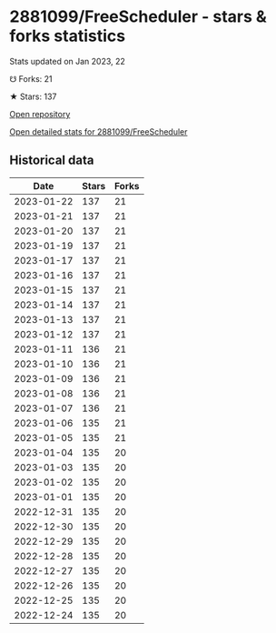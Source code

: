 # 2881099/FreeScheduler - stars & forks statistics

Stats updated on Jan 2023, 22

☋ Forks: 21

★ Stars: 137

[Open repository](https://github.com/2881099/FreeScheduler)

[Open detailed stats for 2881099/FreeScheduler](https://reviewgithub.com/rep/2881099/FreeScheduler)

## Historical data
| Date | Stars | Forks |
|------|-------|-------|
| 2023-01-22 | 137 | 21 | 
| 2023-01-21 | 137 | 21 | 
| 2023-01-20 | 137 | 21 | 
| 2023-01-19 | 137 | 21 | 
| 2023-01-17 | 137 | 21 | 
| 2023-01-16 | 137 | 21 | 
| 2023-01-15 | 137 | 21 | 
| 2023-01-14 | 137 | 21 | 
| 2023-01-13 | 137 | 21 | 
| 2023-01-12 | 137 | 21 | 
| 2023-01-11 | 136 | 21 | 
| 2023-01-10 | 136 | 21 | 
| 2023-01-09 | 136 | 21 | 
| 2023-01-08 | 136 | 21 | 
| 2023-01-07 | 136 | 21 | 
| 2023-01-06 | 135 | 21 | 
| 2023-01-05 | 135 | 21 | 
| 2023-01-04 | 135 | 20 | 
| 2023-01-03 | 135 | 20 | 
| 2023-01-02 | 135 | 20 | 
| 2023-01-01 | 135 | 20 | 
| 2022-12-31 | 135 | 20 | 
| 2022-12-30 | 135 | 20 | 
| 2022-12-29 | 135 | 20 | 
| 2022-12-28 | 135 | 20 | 
| 2022-12-27 | 135 | 20 | 
| 2022-12-26 | 135 | 20 | 
| 2022-12-25 | 135 | 20 | 
| 2022-12-24 | 135 | 20 | 

